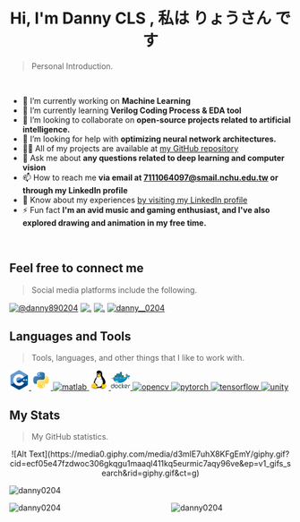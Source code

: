 <h1 align="center">Hi, I'm Danny CLS , 私は りょうさん です</h1>

> Personal Introduction.

<br>

- 🔭 I’m currently working on **Machine Learning**
- 🌱 I’m currently learning **Verilog Coding Process & EDA tool**
- 👯 I’m looking to collaborate on **open-source projects related to artificial intelligence.**
- 🤝 I’m looking for help with **optimizing neural network architectures.**
- 👨‍💻 All of my projects are available at [my GitHub repository](https://github.com/Danny0204?tab=projects)
- 💬 Ask me about **any questions related to deep learning and computer vision**
- 📫 How to reach me **via email at 7111064097@smail.nchu.edu.tw or through my LinkedIn profile**
- 📄 Know about my experiences [by visiting my LinkedIn profile]()
- ⚡ Fun fact **I'm an avid music and gaming enthusiast, and I've also explored drawing and animation in my free time.**

<br>


<h2 align="left">Feel free to connect me</h2>

> Social media platforms include the following.


<a href="https://twitter.com/@danny890204" target="blank"><img align="center" src="https://raw.githubusercontent.com/rahuldkjain/github-profile-readme-generator/master/src/images/icons/Social/twitter.svg" alt="@danny890204" height="25" width="40" /></a>
<a href="https://linkedin.com/in/." target="blank"><img align="center" src="https://raw.githubusercontent.com/rahuldkjain/github-profile-readme-generator/master/src/images/icons/Social/linked-in-alt.svg" alt="." height="25" width="40" /></a>
<a href="https://fb.com/." target="blank"><img align="center" src="https://raw.githubusercontent.com/rahuldkjain/github-profile-readme-generator/master/src/images/icons/Social/facebook.svg" alt="." height="25" width="40" /></a>
<a href="https://instagram.com/danny__0204" target="blank"><img align="center" src="https://raw.githubusercontent.com/rahuldkjain/github-profile-readme-generator/master/src/images/icons/Social/instagram.svg" alt="danny__0204" height="25" width="40" /></a>
<!-- <a href="https://www.youtube.com/c/." target="blank"><img align="center" src="https://raw.githubusercontent.com/rahuldkjain/github-profile-readme-generator/master/src/images/icons/Social/youtube.svg" alt="." height="25" width="40" /></a>
</p> -->

<!-- annotation -->

<h2 align="left">Languages and Tools</h2>

> Tools, languages, and other things that I like to work with.



<a href="https://www.w3schools.com/cpp/" target="_blank" rel="noreferrer"> <img src="https://raw.githubusercontent.com/devicons/devicon/master/icons/cplusplus/cplusplus-original.svg" alt="cplusplus" width="35" height="35"/> </a> 
<a href="https://www.python.org" target="_blank" rel="noreferrer"> <img src="https://raw.githubusercontent.com/devicons/devicon/master/icons/python/python-original.svg" alt="python" width="35" height="35"/> </a> 
<a href="https://www.mathworks.com/" target="_blank" rel="noreferrer"> <img src="https://upload.wikimedia.org/wikipedia/commons/2/21/Matlab_Logo.png" alt="matlab" width="35" height="35"/> </a> 
<a href="https://www.linux.org/" target="_blank" rel="noreferrer"> <img src="https://raw.githubusercontent.com/devicons/devicon/master/icons/linux/linux-original.svg" alt="linux" width="35" height="35"/> </a> 
<a href="https://www.docker.com/" target="_blank" rel="noreferrer"> <img src="https://raw.githubusercontent.com/devicons/devicon/master/icons/docker/docker-original-wordmark.svg" alt="docker" width="35" height="35"/> </a> 
<a href="https://opencv.org/" target="_blank" rel="noreferrer"> <img src="https://www.vectorlogo.zone/logos/opencv/opencv-icon.svg" alt="opencv" width="35" height="35"/> </a> 
<a href="https://pytorch.org/" target="_blank" rel="noreferrer"> <img src="https://www.vectorlogo.zone/logos/pytorch/pytorch-icon.svg" alt="pytorch" width="35" height="35"/> </a> 
<a href="https://www.tensorflow.org" target="_blank" rel="noreferrer"> <img src="https://www.vectorlogo.zone/logos/tensorflow/tensorflow-icon.svg" alt="tensorflow" width="35" height="35"/> </a> 
<a href="https://unity.com/" target="_blank" rel="noreferrer"> <img src="https://www.vectorlogo.zone/logos/unity3d/unity3d-icon.svg" alt="unity" width="35" height="35"/> </a> 



</p>

<h2 align="left">My Stats</h2>

> My GitHub statistics.

<p align="center">
![Alt Text](https://media0.giphy.com/media/d3mlE7uhX8KFgEmY/giphy.gif?cid=ecf05e47fzdwoc306gkqgu1maaql411kq5eurmic7aqy96ve&ep=v1_gifs_search&rid=giphy.gif&ct=g)
</p>

<p align="left">
  <img src="https://github-readme-stats.vercel.app/api/top-langs?username=danny0204&show_icons=true&locale=en&layout=compact" alt="danny0204" />
</p>




<div style="display: flex; justify-content: center;">
  <img src="https://github-readme-stats.vercel.app/api?username=danny0204&show_icons=true&locale=en" alt="danny0204" width="47.5%" />

<div style="width: 100px;">

</div>

  <img src="https://github-readme-streak-stats.herokuapp.com/?user=danny0204&" alt="danny0204" width="50%" />
</div>

